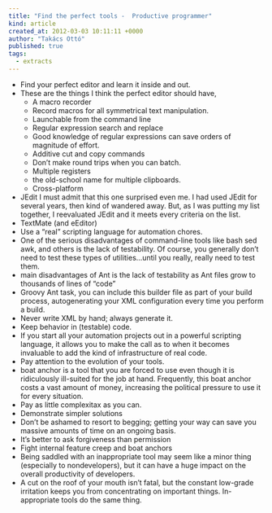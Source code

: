 ```yaml
---
title: "Find the perfect tools -  Productive programmer"
kind: article
created_at: 2012-03-03 10:11:11 +0000
author: "Takács Ottó"
published: true
tags: 
  - extracts
---
```

- Find your perfect editor and learn it inside and out.
- These are the things I think the perfect editor should have,
	- A macro recorder
	- Record macros for all symmetrical text manipulation.
	- Launchable from the command line
	- Regular expression search and replace
	- Good knowledge of regular expressions can save orders of magnitude of effort.
	- Additive cut and copy commands
	- Don’t make round trips when you can batch.
	- Multiple registers
	- the old-school name for multiple clipboards.
	- Cross-platform
- JEdit I must admit that this one surprised even me. I had used JEdit for several years, then kind of wandered away. But, as I was putting my list together, I reevaluated JEdit and it meets every criteria on the list.
- TextMate (and eEditor)
- Use a “real” scripting language for automation chores.
- One of the serious disadvantages of command-line tools like bash sed awk, and others is the lack of testability. Of course, you generally don’t need to test these types of utilities…until you really, really need to test them.
- main disadvantages of Ant is the lack of testability as Ant files grow to thousands of lines of “code”
- Groovy Ant task, you can include this builder file as part of your build process, autogenerating your XML configuration every time you perform a build.
- Never write XML by hand; always generate it.
- Keep behavior in (testable) code.
- If you start all your automation projects out in a powerful scripting language, it allows you to make the call as to when it becomes invaluable to add the kind of infrastructure of real code.
- Pay attention to the evolution of your tools.
- boat anchor is a tool that you are forced to use even though it is ridiculously ill-suited for the job at hand. Frequently, this boat anchor costs a vast amount of money, increasing the political pressure to use it for every situation.
- Pay as little complexitax as you can.
- Demonstrate simpler solutions
- Don’t be ashamed to resort to begging; getting your way can save you massive amounts of time on an ongoing basis.
- It’s better to ask forgiveness than permission
- Fight internal feature creep and boat anchors
- Being saddled with an inappropriate tool may seem like a minor thing (especially to nondevelopers), but it can have a huge impact on the overall productivity of developers.
- A cut on the roof of your mouth isn’t fatal, but the constant low-grade irritation keeps you from concentrating on important things.
In- appropriate tools do the same thing.


<div class='old-comments'></div>